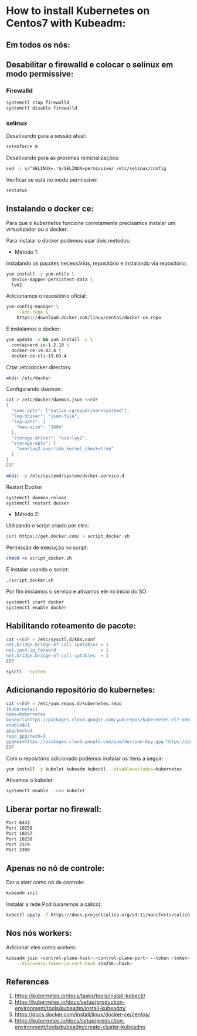 # How to install Kubernetes on Centos7 with Kubeadm:

## Em todos os nós:

## Desabilitar o firewalld e colocar o selinux em modo permissive:

### Firewalld

```bash
systemctl stop firewalld
systemctl disable firewalld
```

### selinux

Desativando para a sessão atual:

```bash
setenforce 0
```

Desativando para as proximas reinicializações:

```bash
sed -i s/^SELINUX=.*$/SELINUX=permissive/ /etc/selinux/config
```

Verificar se está no modo permissive:

```bash
sestatus
```

## Instalando o docker ce:

Para que o kubernetes funcione corretamente precisamos instalar um virtualizador ou o docker:

Para instalar o docker podemos usar dois metodos:

* Método 1:

Instalando os pacotes necessários, repositório e instalando via repositório:

```bash
yum install -y yum-utils \
  device-mapper-persistent-data \
  lvm2
```
Adicionamos o repositório oficial:

```bash
yum-config-manager \
    --add-repo \
    https://download.docker.com/linux/centos/docker-ce.repo
```

E instalamos o docker:

```bash
yum update -y && yum install -y \
  containerd.io-1.2.10 \
  docker-ce-19.03.4 \
  docker-ce-cli-19.03.4
```

Criar /etc/docker directory.

```bash
mkdir /etc/docker
```

Configurando daemon:

```bash
cat > /etc/docker/daemon.json <<EOF
{
  "exec-opts": ["native.cgroupdriver=systemd"],
  "log-driver": "json-file",
  "log-opts": {
    "max-size": "100m"
  },
  "storage-driver": "overlay2",
  "storage-opts": [
    "overlay2.override_kernel_check=true"
  ]
}
EOF
```

```bash
mkdir -p /etc/systemd/system/docker.service.d
```

Restart Docker

```bash
systemctl daemon-reload
systemctl restart docker
```

* Método 2: 

Utilizando o script criado por eles:

```bash
curl https://get.docker.com/ > script_docker.sh
```

Permissão de execução no script:

```bash
chmod +x script_docker.sh
```

E instalar usando o script:

```bash
./script_docker.sh
```

Por fim iniciamos o serviço e ativamos ele no inicio do SO:

```bash
systemctl start docker
systemctl enable docker
```

## Habilitando roteamento de pacote:

```bash
cat <<EOF > /etc/sysctl.d/k8s.conf
net.bridge.bridge-nf-call-ip6tables = 1
net.ipv4.ip_forward                 = 1
net.bridge.bridge-nf-call-iptables  = 1
EOF

sysctl --system
```

## Adicionando repositório do kubernetes:

```bash
cat <<EOF > /etc/yum.repos.d/kubernetes.repo
[kubernetes]
name=Kubernetes
baseurl=https://packages.cloud.google.com/yum/repos/kubernetes-el7-x86_64
enabled=1
gpgcheck=1
repo_gpgcheck=1
gpgkey=https://packages.cloud.google.com/yum/doc/yum-key.gpg https://packages.cloud.google.com/yum/doc/rpm-package-key.gpg
EOF
```

Com o repositório adicionado podemos instalar os itens a seguir:

```bash
yum install -y kubelet kubeadm kubectl --disableexcludes=kubernetes
```

Ativamos o kubelet:

```bash
systemctl enable --now kubelet
```

## Liberar portar no firewall:

```bash
Port 6443
Port 10259
Port 10257
Port 10250
Port 2379 
Port 2380
```

## Apenas no nó de controle: 

Dar o start como nó de controle:

```bash
kubeadm init
```

Instalar a rede Pod (usaremos a calico): 

```bash
kubectl apply -f https://docs.projectcalico.org/v3.11/manifests/calico.yaml
```
## Nos nós workers:

Adicionar eles como workes:

```bash
kubeadm join <control-plane-host>:<control-plane-port> --token <token> \
    --discovery-token-ca-cert-hash sha256:<hash>
```

## References

1. https://kubernetes.io/docs/tasks/tools/install-kubectl/
1. https://kubernetes.io/docs/setup/production-environment/tools/kubeadm/install-kubeadm/
1. https://docs.docker.com/install/linux/docker-ce/centos/
1. https://kubernetes.io/docs/setup/production-environment/tools/kubeadm/create-cluster-kubeadm/
